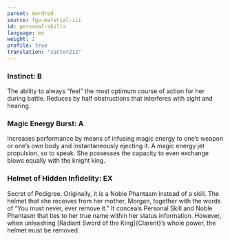 ```yaml
---
parent: mordred
source: fgo-material-iii
id: personal-skills
language: en
weight: 2
profile: true
translation: "castor212"
---
```


### Instinct: B

The ability to always “feel” the most optimum course of action for her during battle.
Reduces by half obstructions that interferes with sight and hearing.

### Magic Energy Burst: A

Increases performance by means of infusing magic energy to one’s weapon or one’s own body and instantaneously ejecting it.
A magic energy jet propulsion, so to speak. She possesses the capacity to even exchange blows equally with the knight king.

### Helmet of Hidden Infidelity: EX

Secret of Pedigree.
Originally, it is a Noble Phantasm instead of a skill. The helmet that she receives from her mother, Morgan, together with the words of “You must never, ever remove it.”
It conceals Personal Skill and Noble Phantasm that ties to her true name within her status information.
However, when unleashing [Radiant Sword of the King]{Clarent}’s whole power, the helmet must be removed.
